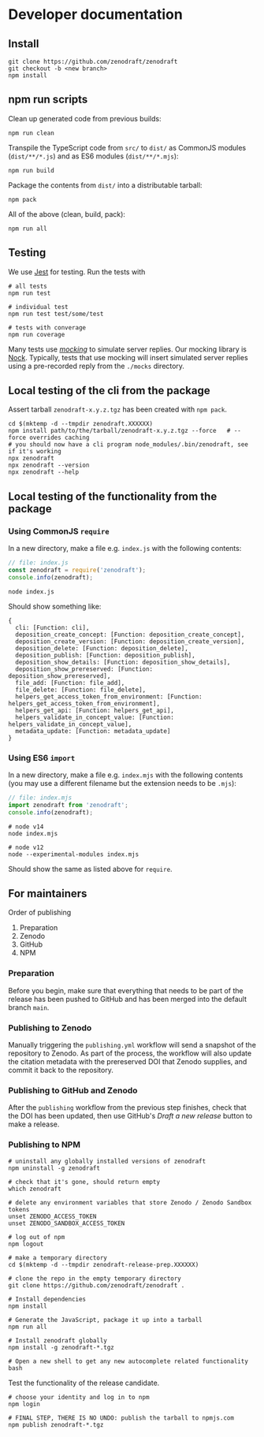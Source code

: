 # Developer documentation

## Install

```
git clone https://github.com/zenodraft/zenodraft
git checkout -b <new branch>
npm install
```

## npm run scripts

Clean up generated code from previous builds:

```
npm run clean
```

Transpile the TypeScript code from `src/` to `dist/` as CommonJS modules (`dist/**/*.js`) and as ES6
modules (`dist/**/*.mjs`):

```
npm run build
```


Package the contents from `dist/` into a distributable tarball:

```
npm pack
```

All of the above (clean, build, pack):

```
npm run all
```

## Testing

We use [Jest](https://jestjs.io/) for testing. Run the tests with

```
# all tests
npm run test

# individual test
npm run test test/some/test

# tests with converage
npm run coverage
```

Many tests use [_mocking_](https://en.wikipedia.org/wiki/Mock_object) to simulate server replies.
Our mocking library is [Nock](https://www.npmjs.com/package/nock). Typically, tests that use mocking
will insert simulated server replies using a pre-recorded reply from the `./mocks` directory.

## Local testing of the cli from the package

Assert tarball `zenodraft-x.y.z.tgz` has been created with `npm pack`.

```
cd $(mktemp -d --tmpdir zenodraft.XXXXXX)
npm install path/to/the/tarball/zenodraft-x.y.z.tgz --force   # --force overrides caching
# you should now have a cli program node_modules/.bin/zenodraft, see if it's working
npx zenodraft
npx zenodraft --version
npx zenodraft --help
```

## Local testing of the functionality from the package

### Using CommonJS `require`

In a new directory, make a file e.g. `index.js` with the following contents:

```javascript
// file: index.js
const zenodraft = require('zenodraft');
console.info(zenodraft);
```

```shell
node index.js
```

Should show something like:

```shell
{
  cli: [Function: cli],
  deposition_create_concept: [Function: deposition_create_concept],
  deposition_create_version: [Function: deposition_create_version],
  deposition_delete: [Function: deposition_delete],
  deposition_publish: [Function: deposition_publish],
  deposition_show_details: [Function: deposition_show_details],
  deposition_show_prereserved: [Function: deposition_show_prereserved],
  file_add: [Function: file_add],
  file_delete: [Function: file_delete],
  helpers_get_access_token_from_environment: [Function: helpers_get_access_token_from_environment],
  helpers_get_api: [Function: helpers_get_api],
  helpers_validate_in_concept_value: [Function: helpers_validate_in_concept_value],
  metadata_update: [Function: metadata_update]
}
```


### Using ES6 `import`


In a new directory, make a file e.g. `index.mjs` with the following contents (you may use a
different filename but the extension needs to be `.mjs`):

```javascript
// file: index.mjs
import zenodraft from 'zenodraft';
console.info(zenodraft);
```

```shell
# node v14
node index.mjs

# node v12
node --experimental-modules index.mjs
```

Should show the same as listed above for `require`.

## For maintainers

Order of publishing

1. Preparation
2. Zenodo
3. GitHub
4. NPM

### Preparation

Before you begin, make sure that everything that needs to be part of the release has been
pushed to GitHub and has been merged into the default branch `main`.

### Publishing to Zenodo

Manually triggering the `publishing.yml` workflow will send a snapshot of the repository to Zenodo.
As part of the process, the workflow will also update the citation metadata with the prereserved DOI
that Zenodo supplies, and commit it back to the repository.

### Publishing to GitHub and Zenodo

After the `publishing` workflow from the previous step finishes, check that the DOI has been updated,
then use GitHub's _Draft a new release_ button to make a release.

### Publishing to NPM


```shell
# uninstall any globally installed versions of zenodraft
npm uninstall -g zenodraft

# check that it's gone, should return empty
which zenodraft

# delete any environment variables that store Zenodo / Zenodo Sandbox tokens
unset ZENODO_ACCESS_TOKEN
unset ZENODO_SANDBOX_ACCESS_TOKEN

# log out of npm
npm logout

# make a temporary directory
cd $(mktemp -d --tmpdir zenodraft-release-prep.XXXXXX)

# clone the repo in the empty temporary directory
git clone https://github.com/zenodraft/zenodraft .

# Install dependencies
npm install

# Generate the JavaScript, package it up into a tarball
npm run all

# Install zenodraft globally
npm install -g zenodraft-*.tgz

# Open a new shell to get any new autocomplete related functionality
bash
```

Test the functionality of the release candidate.

```shell
# choose your identity and log in to npm
npm login

# FINAL STEP, THERE IS NO UNDO: publish the tarball to npmjs.com
npm publish zenodraft-*.tgz
```
